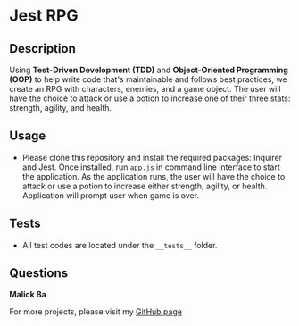 # Jest RPG
## Description
Using **Test-Driven Development (TDD)** and **Object-Oriented Programming (OOP)** to help write code that's maintainable and follows best practices, we create an RPG with characters, enemies, and a game object. The user will have the choice to attack or use a potion to increase one of their three stats: strength, agility, and health.

## Usage
- Please clone this repository and install the required packages: Inquirer and Jest. Once installed, run `app.js`  in command line interface to start the application. As the application runs, the user will have the choice to attack or use a potion to increase either strength, agility, or health. Application will prompt user when game is over.

## Tests
- All test codes are located under the `__tests__` folder.

## Questions
**Malick Ba**

For more projects, please visit my [GitHub page](https://github.com/malickbax) 

